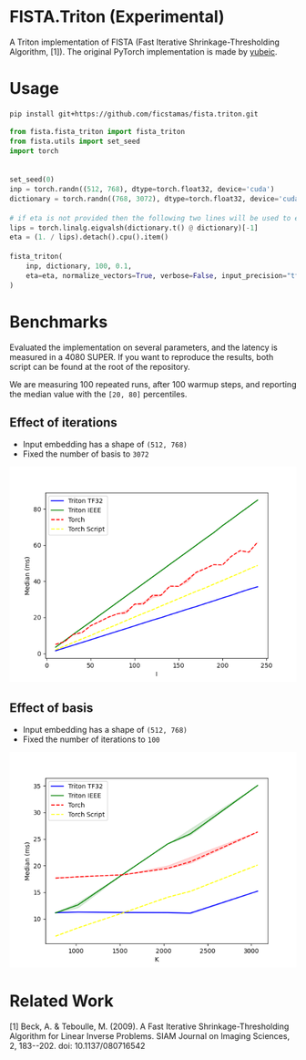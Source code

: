 # FISTA.Triton (Experimental)

A Triton implementation of FISTA (Fast Iterative Shrinkage-Thresholding Algorithm, [1]).
The original PyTorch implementation is made by [yubeic](https://github.com/yubeic/Sparse-Coding/).

# Usage

```bash
pip install git+https://github.com/ficstamas/fista.triton.git
```

```python
from fista.fista_triton import fista_triton
from fista.utils import set_seed
import torch


set_seed(0)
inp = torch.randn((512, 768), dtype=torch.float32, device='cuda')
dictionary = torch.randn((768, 3072), dtype=torch.float32, device='cuda')

# if eta is not provided then the following two lines will be used to estimate it
lips = torch.linalg.eigvalsh(dictionary.t() @ dictionary)[-1]
eta = (1. / lips).detach().cpu().item()

fista_triton(
    inp, dictionary, 100, 0.1,
    eta=eta, normalize_vectors=True, verbose=False, input_precision="tf32"
)
```

# Benchmarks

Evaluated the implementation on several parameters, and the latency is measured in a 4080 SUPER. 
If you want to reproduce the results, both script can be found at the root of the repository.

We are measuring 100 repeated runs, after 100 warmup steps, and reporting the median value with the `[20, 80]` percentiles.

## Effect of iterations

- Input embedding has a shape of `(512, 768)`
- Fixed the number of basis to `3072`

![iter_benchmark](benchmark/fista_num_iter.png)

## Effect of basis

- Input embedding has a shape of `(512, 768)`
- Fixed the number of iterations to `100`

![basis_benchmark](benchmark/fista_num_basis.png)

# Related Work

[1] Beck, A. & Teboulle, M. (2009). A Fast Iterative Shrinkage-Thresholding Algorithm for Linear Inverse Problems. SIAM Journal on Imaging Sciences, 2, 183--202. doi: 10.1137/080716542 